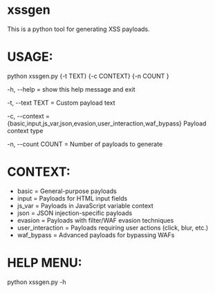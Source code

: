 # xssgen
This is a python tool for generating XSS payloads.

# USAGE:
python xssgen.py {-t TEXT} {-c CONTEXT} {-n COUNT }

  -h, --help          =    show this help message and exit
  
  -t, --text TEXT     =   Custom payload text
  
  -c, --context       =   {basic,input,js_var,json,evasion,user_interaction,waf_bypass}
                        Payload context type
                        
  -n, --count COUNT   =  Number of payloads to generate

# CONTEXT: 
  - basic                   =     General-purpose payloads
  - input                   =     Payloads for HTML input fields
  - js_var                  =     Payloads in JavaScript variable context
  - json                    =     JSON injection-specific payloads
  - evasion                 =     Payloads with filter/WAF evasion techniques
  - user_interaction        =     Payloads requiring user actions (click, blur, etc.)
  - waf_bypass              =     Advanced payloads for bypassing WAFs

# HELP MENU:
python xssgen.py -h
